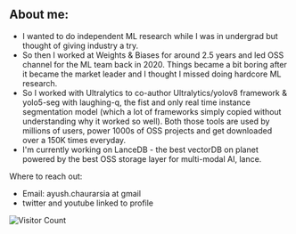 ## About me:
- I wanted to do independent ML research while I was in undergrad but thought of giving industry a try.
- So then I worked at Weights & Biases for around 2.5 years and led OSS channel for the ML team back in 2020. Things became a bit boring after it became the market leader and I thought I missed doing hardcore ML research. 
- So I worked with Ultralytics to co-author Ultralytics/yolov8 framework & yolo5-seg with laughing-q, the fist and only real time instance segmentation model (which a lot of frameworks simply copied without understanding why it worked so well). Both those tools are used by millions of users, power 1000s of OSS projects and get downloaded over a 150K times everyday.
- I'm currently working on LanceDB - the best vectorDB on planet powered by the best OSS storage layer for multi-modal AI, lance.


Where to reach out:
- Email: ayush.chaurarsia at gmail
- twitter and youtube linked to profile

![Visitor Count](https://profile-counter.glitch.me/{username}/count.svg)
